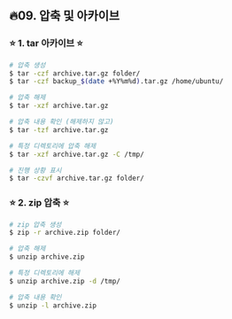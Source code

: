 ##  🔥09. 압축 및 아카이브

### ⭐ 1. tar 아카이브 ⭐

```bash
# 압축 생성
$ tar -czf archive.tar.gz folder/
$ tar -czf backup_$(date +%Y%m%d).tar.gz /home/ubuntu/

# 압축 해제
$ tar -xzf archive.tar.gz

# 압축 내용 확인 (해제하지 않고)
$ tar -tzf archive.tar.gz

# 특정 디렉토리에 압축 해제
$ tar -xzf archive.tar.gz -C /tmp/

# 진행 상황 표시
$ tar -czvf archive.tar.gz folder/
```

### ⭐ 2. zip 압축 ⭐

```bash
# zip 압축 생성
$ zip -r archive.zip folder/

# 압축 해제
$ unzip archive.zip

# 특정 디렉토리에 해제
$ unzip archive.zip -d /tmp/

# 압축 내용 확인
$ unzip -l archive.zip
```
